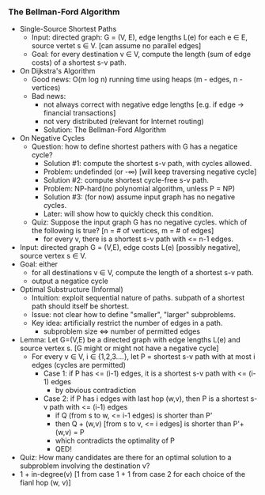 ### The Bellman-Ford Algorithm
- Single-Source Shortest Paths
  - Input: directed graph: G = (V, E), edge lengths L(e) for each e ∈ E, source vertet s ∈ V. [can assume no parallel edges]
  - Goal: for every destination v ∈ V, compute the length (sum of edge costs) of a shortest s-v path.
- On Dijkstra's Algorithm
  - Good news: O(m log n) running time using heaps (m - edges, n - vertices)
  - Bad news: 
    - not always correct with negative edge lengths [e.g. if edge -> financial transactions]
    - not very distributed (relevant for Internet routing)
    - Solution: The Bellman-Ford Algorithm
- On Negative Cycles
  - Question: how to define shortest pathers with G has a negatice cycle?
    - Solution #1: compute the shortest s-v path, with cycles allowed.
    - Problem: undefinded (or -∞) [will keep traversing negative cycle]
    - Solution #2: compute shortest cycle-free s-v path.
    - Problem: NP-hard(no polynomial algorithm, unless P = NP)
    - Solution #3: (for now) assume input graph has no negative cycles.
    - Later: will show how to quickly check this condition.
  - Quiz: Suppose the input graph G has no negative cycles. which of the following is true? [n = # of vertices, m = # of edges]
    - for every v, there is a shortest s-v path with <= n-1 edges.
- Input: directed graph G = (V,E), edge costs L(e) [possibly negative], source vertex s ∈ V.
- Goal: either
  - for all destinations v ∈ V, compute the length of a shortest s-v path.
  - output a negatice cycle
- Optimal Substructure (Informal)
  - Intuition: exploit sequential nature of paths. subpath of a shortest path should itself be shortest.
  - Issue: not clear how to define "smaller", "larger" subproblems.
  - Key idea: artificially restrict the number of edges in a path.
    - subproblem size <=> number of permitted edges
- Lemma: Let G=(V,E) be a directed graph with edge lengths L(e) and source vertex s. [G might or might not have a negative cycle]
  - For every v ∈ V, i ∈ {1,2,3....}, let P = shortest s-v path with at most i edges (cycles are permitted)
    - Case 1: if P has <= (i-1) edges, it is a shortest s-v path with <= (i-1) edges
      - by obvious contradiction
    - Case 2: if P has i edges with last hop (w,v), then P is a shortest s-v path with <= (i-1) edges
      - if Q (from s to w, <= i-1 edges) is shorter than P'
      - then Q + (w,v) [from s to v, <= i edges] is shorter than P'+(w,v) = P
      - which contradicts the optimality of P
      - QED!
 - Quiz: How many candidates are there for an optimal solution to a subproblem involving the destination v?
  - 1 + in-degree(v) [1 from case 1 + 1 from case 2 for each choice of the fianl hop (w, v)]

